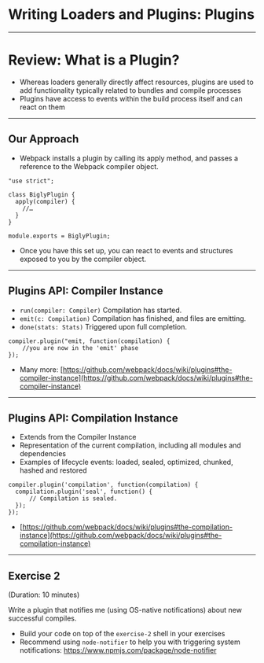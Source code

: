 # Writing Loaders and Plugins: Plugins

---

# Review: What is a Plugin?

- Whereas loaders generally directly affect resources, plugins are used to add functionality typically related to bundles and compile processes
- Plugins have access to events within the build process itself and can react on them

---

## Our Approach

- Webpack installs a plugin by calling its apply method, and passes a reference to the Webpack compiler object.

```
"use strict";

class BiglyPlugin {
  apply(compiler) {
    //…
  }
}

module.exports = BiglyPlugin;
```

- Once you have this set up, you can react to events and structures exposed to you by the compiler object.

---

## Plugins API: Compiler Instance

- `run(compiler: Compiler)` Compilation has started.
- `emit(c: Compilation)` Compilation has finished, and files are emitting.
- `done(stats: Stats)` Triggered upon full completion.


```
compiler.plugin("emit, function(compilation) {
    //you are now in the 'emit' phase
});
```

- Many more: [https://github.com/webpack/docs/wiki/plugins#the-compiler-instance](https://github.com/webpack/docs/wiki/plugins#the-compiler-instance)


---

## Plugins API: Compilation Instance

- Extends from the Compiler Instance
- Representation of the current compilation, including all modules and dependencies
- Examples of lifecycle events: loaded, sealed, optimized, chunked, hashed and restored

```
compiler.plugin('compilation', function(compilation) {
  compilation.plugin('seal', function() {
      // Compilation is sealed.
  });
});
```

- [https://github.com/webpack/docs/wiki/plugins#the-compilation-instance](https://github.com/webpack/docs/wiki/plugins#the-compilation-instance)

---

## Exercise 2

(Duration: 10 minutes)

Write a plugin that notifies me (using OS-native notifications) about new successful compiles.

- Build your code on top of the `exercise-2` shell in your exercises
- Recommend using `node-notifier` to help you with triggering system notifications: https://www.npmjs.com/package/node-notifier
